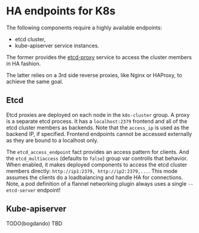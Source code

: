 HA endpoints for K8s
====================

The following components require a highly available endpoints:
* etcd cluster,
* kube-apiserver service instances.

The former provides the
[etcd-proxy](https://coreos.com/etcd/docs/latest/proxy.html) service to access
the cluster members in HA fashion.

The latter relies on a 3rd side reverse proxies, like Nginx or HAProxy, to
achieve the same goal.

Etcd
----

Etcd proxies are deployed on each node in the `k8s-cluster` group. A proxy is
a separate etcd process. It has a `localhost:2379` frontend and all of the etcd
cluster members as backends. Note that the `access_ip` is used as the backend
IP, if specified. Frontend endpoints cannot be accessed externally as they are
bound to a localhost only.

The `etcd_access_endpoint` fact provides an access pattern for clients. And the
`etcd_multiaccess` (defaults to `false`) group var controlls that behavior.
When enabled, it makes deployed components to access the etcd cluster members
directly: `http://ip1:2379, http://ip2:2379,...`. This mode assumes the clients
do a loadbalancing and handle HA for connections. Note, a pod definition of a
flannel networking plugin always uses a single `--etcd-server` endpoint!


Kube-apiserver
--------------
TODO(bogdando) TBD

